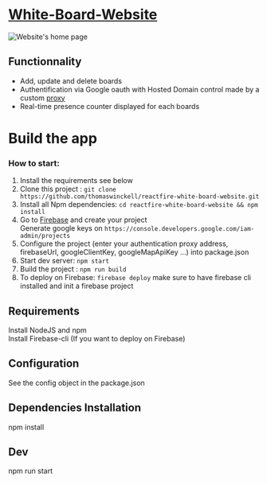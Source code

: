[White-Board-Website](https://whiteboardtest.firebaseapp.com)
================================

![Website's home page](https://i.gyazo.com/eb5a78c522cb5a9012679ba53ac2269b.png)

Functionnality
-----------

* Add, update and delete boards
* Authentification via Google oauth with Hosted Domain control made by a custom [proxy](https://github.com/CremAlex/proxy-whiteboard)
* Real-time presence counter displayed for each boards


Build the app
=============

### How to start:

1. Install the requirements see below
2. Clone this project : `git clone https://github.com/thomaswinckell/reactfire-white-board-website.git`
3. Install all Npm dependencies: `cd reactfire-white-board-website && npm install`
4. Go to [Firebase](https://console.firebase.google.com) and create your project       
Generate google keys on `https://console.developers.google.com/iam-admin/projects`
5. Configure the project (enter your authentication proxy address, firebaseUrl, googleClientKey, googleMapApiKey ...) into package.json
6. Start dev server: `npm start`
6. Build the project : `npm run build`
7. To deploy on Firebase: `firebase deploy` make sure to have firebase cli installed and init a firebase project


Requirements
------------

Install NodeJS and npm     
Install Firebase-cli (If you want to deploy on Firebase)

Configuration
------------
See the config object in the package.json

Dependencies Installation
------------
npm install

Dev
------------
npm run start
